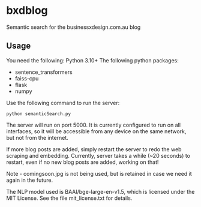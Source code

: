 # bxdblog
Semantic search for the businessxdesign.com.au blog



## Usage
You need the following:
Python 3.10+
The following python packages:
- sentence_transformers
- faiss-cpu
- flask
- numpy

Use the following command to run the server:
```
python semanticSearch.py  
```
The server will run on port 5000. It is currently configured to run on all interfaces, so it will be accessible from any device on the same network, but not from the internet.

If more blog posts are added, simply restart the server to redo the web scraping and embedding. Currently, server takes a while (~20 seconds) to restart, even if no new blog posts are added, working on that!

Note - comingsoon.jpg is not being used, but is retained in case we need it again in the future.

The NLP model used is BAAI/bge-large-en-v1.5, which is licensed under the MIT License. See the file mit_license.txt for details.
